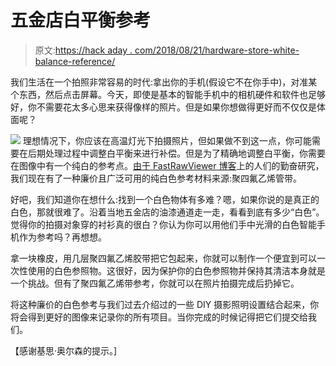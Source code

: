 # 五金店白平衡参考

> 原文:[https://hack aday . com/2018/08/21/hardware-store-white-balance-reference/](https://hackaday.com/2018/08/21/hardware-store-white-balance-reference/)

我们生活在一个拍照非常容易的时代:拿出你的手机(假设它不在你手中)，对准某个东西，然后点击屏幕。今天，即使是基本的智能手机中的相机硬件和软件也足够好，你不需要花太多心思来获得像样的照片。但是如果你想做得更好而不仅仅是体面呢？

[![](../Images/c2e44bdcbee6003686fffc8537ba365e.png)](https://hackaday.com/wp-content/uploads/2018/08/wbref_thumb.jpg) 理想情况下，你应该在高温灯光下拍摄照片，但如果做不到这一点，你可能需要在后期处理过程中调整白平衡来进行补偿。但是为了精确地调整白平衡，你需要在图像中有一个纯白的参考点。[由于 FastRawViewer 博客](https://www.fastrawviewer.com/blog/diy-white-balance-reference)上的人们的勤奋研究，我们现在有了一种廉价且广泛可用的纯白色参考材料来源:聚四氟乙烯管带。

好吧，我们知道你在想什么:找到一个白色物体有多难？嗯，如果你说的是真正的白色，那就很难了。沿着当地五金店的油漆通道走一走，看看到底有多少“白色”。觉得你的拍摄对象穿的衬衫真的很白？你认为你可以用他们手中光滑的白色智能手机作为参考吗？再想想。

拿一块橡皮，用几层聚四氟乙烯胶带把它包起来，你就可以制作一个便宜到可以一次性使用的白色参照物。这很好，因为保护你的白色参照物并保持其清洁本身就是一个挑战。但有了聚四氟乙烯带参考，你就可以在照片拍摄完成后扔掉它。

将这种廉价的白色参考与我们过去介绍过的一些 DIY 摄影照明设置结合起来，你将会得到更好的图像来记录你的所有项目。当你完成的时候记得把它们提交给我们。

【感谢基思·奥尔森的提示。]